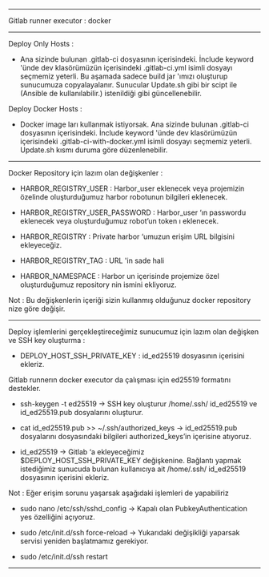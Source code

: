 ------

Gitlab runner executor : docker

------
Deploy Only Hosts :
- Ana sizinde bulunan .gitlab-ci dosyasının içerisindeki. İnclude keyword 'ünde dev klasörümüzün içerisindeki .gitlab-ci.yml isimli dosyayı seçmemiz yeterli. Bu aşamada sadece build jar 'ımızı oluşturup sunucumuza copyalayalanır. Sunucular Update.sh gibi bir scipt ile (Ansible de kullanılabilir.) istenildiği gibi güncellenebilir.

Deploy Docker Hosts :
- Docker image ları kullanmak istiyorsak. Ana sizinde bulunan .gitlab-ci dosyasının içerisindeki. İnclude keyword 'ünde dev klasörümüzün içerisindeki .gitlab-ci-with-docker.yml isimli dosyayı seçmemiz yeterli. Update.sh kısmı duruma göre düzenlenebilir.

------

Docker Repository için lazım olan değişkenler : 

 - HARBOR_REGISTRY_USER  : Harbor_user eklenecek veya projemizin özelinde oluşturduğumuz harbor robotunun bilgileri eklenecek.

 - HARBOR_REGISTRY_USER_PASSWORD :  Harbor_user ‘ın passwordu eklenecek veya oluşturduğumuz robot’un token ı eklenecek.

 - HARBOR_REGISTRY  : Private harbor ‘umuzun erişim URL bilgisini ekleyeceğiz.

 - HARBOR_REGISTRY_TAG : URL 'in sade hali

 - HARBOR_NAMESPACE : Harbor un içerisinde projemize özel oluşturduğumuz repository nin ismini ekliyoruz.

  Not : Bu değişkenlerin içeriği sizin kullanmış olduğunuz docker repository nize göre değişir.

---
Deploy işlemlerini gerçekleştireceğimiz sunucumuz için lazım olan değişken ve SSH key oluşturma :

 - DEPLOY_HOST_SSH_PRIVATE_KEY : id_ed25519 dosyasının içerisini ekleriz. 

  Gitlab runnerın docker executor da çalışması için ed25519 formatını destekler.

   - ssh-keygen -t ed25519  → SSH key oluşturur  /home/.ssh/ id_ed25519 ve id_ed25519.pub dosyalarını oluşturur.

   - cat id_ed25519.pub >> ~/.ssh/authorized_keys → id_ed25519.pub dosyalarını dosyasındaki bilgileri authorized_keys’in içerisine atıyoruz.

   - id_ed25519 -> Gitlab ‘a ekleyeceğimiz $DEPLOY_HOST_SSH_PRIVATE_KEY değişkenine. Bağlantı yapmak istediğimiz sunucuda bulunan kullanıcıya ait  /home/.ssh/     id_ed25519 dosyasının içerisini ekleriz. 

  Not : Eğer erişim sorunu yaşarsak aşağıdaki işlemleri de yapabiliriz

   - sudo nano /etc/ssh/sshd_config → Kapalı olan PubkeyAuthentication yes özelliğini açıyoruz.

   - sudo /etc/init.d/ssh force-reload → Yukarıdaki değişikliği yaparsak servisi yeniden başlatmamız gerekiyor.

   - sudo /etc/init.d/ssh restart
---
